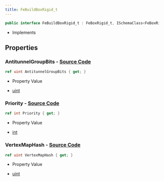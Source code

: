 ```yaml
---
title: FeBuildBoxRigid_t
---
```


```csharp
public interface FeBuildBoxRigid_t : FeBoxRigid_t, ISchemaClass<FeBoxRigid_t>, ISchemaClass<FeBuildBoxRigid_t>, ISchemaField, ISchemaClass, INativeHandle
```

- Implements

## Properties

### **AntitunnelGroupBits** - [Source Code](https://github.com/swiftly-solution/swiftlys2/blob/main/managed/src/SwiftlyS2.Generated/Schemas/Interfaces/FeBuildBoxRigid_t.cs#L20)

```csharp
ref uint AntitunnelGroupBits { get; }
```

- Property Value

- [uint](https://learn.microsoft.com/dotnet/api/system.uint32)

### **Priority** - [Source Code](https://github.com/swiftly-solution/swiftlys2/blob/main/managed/src/SwiftlyS2.Generated/Schemas/Interfaces/FeBuildBoxRigid_t.cs#L16)

```csharp
ref int Priority { get; }
```

- Property Value

- [int](https://learn.microsoft.com/dotnet/api/system.int32)

### **VertexMapHash** - [Source Code](https://github.com/swiftly-solution/swiftlys2/blob/main/managed/src/SwiftlyS2.Generated/Schemas/Interfaces/FeBuildBoxRigid_t.cs#L18)

```csharp
ref uint VertexMapHash { get; }
```

- Property Value

- [uint](https://learn.microsoft.com/dotnet/api/system.uint32)

